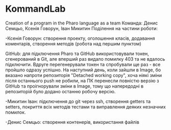 # KommandLab
Creation of a program in the Pharo language as a team
Команда: Денис Семцьо, Ксенія Говорун, Іван Микитин
Поділення на частини роботи:

-Ксенія Говорун: створення проекту, оголошення класів, додавання коментарів, створення методів (робота над першим пунктом)

GitHub: для підключення Pharo та GitHub використовували токен, сгенерований в Git, але вперший раз видало помилку 403 та не вдалось підключити.
Вдруге перегенерували токен та спробували ще раз - все пройшло одразу успішно.
На наступний день, коли зайшли в Image, бо вказано напроти репозиторія "Detached working copy", хоча ніякі зміни після останнього push не робили, на ПК перенесли повністю верзію з GitHub та проігнорували зміни в Image, тому що напередодні в репозиторій було додано останню робочу версію.

-Микитин Іван: підключення до git через ssh, створення getters та setters, покриття всіх методів тестами та виправлення деяких незначних помилок.

-Денис Семцьо: створення контенерів, використання файлів
